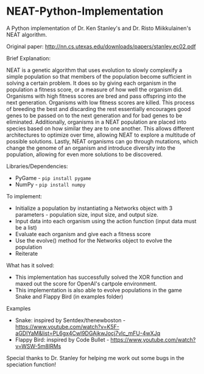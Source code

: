 # NEAT-Python-Implementation
A Python implementation of Dr. Ken Stanley's and Dr. Risto Miikkulainen's NEAT algorithm.

Original paper: http://nn.cs.utexas.edu/downloads/papers/stanley.ec02.pdf

Brief Explanation:

NEAT is a genetic algorithm that uses evolution to slowly complexify a simple population so that members of the population become sufficient in solving a certain problem. It does so by giving each organism in the population a fitness score, or a measure of how well the organism did. Organisms with high fitness scores are bred and pass offspring into the next generation. Organisms with low fitness scores are killed. This process of breeding the best and discarding the rest essentially encourages good genes to be passed on to the next generation and for bad genes to be eliminated. Additionally, organisms in a NEAT population are placed into species based on how similar they are to one another. This allows different architectures to optimize over time, allowing NEAT to explore a multitude of possible solutions. Lastly, NEAT organisms can go through mutations, which change the genome of an organism and introduce diversity into the population, allowing for even more solutions to be discovered.

Libraries/Dependencies:
  - PyGame - `pip install pygame`
  - NumPy - `pip install numpy`

To implement:
  - Initialize a population by instantiating a Networks object with 3 parameters - population size, input size, and output size.
  - Input data into each organism using the action function (input data must be a list)
  - Evaluate each organism and give each a fitness score
  - Use the evolve() method for the Networks object to evolve the population
  - Reiterate

What has it solved:
  - This implementation has successfully solved the XOR function and maxed out the score for OpenAI's cartpole environment.
  - This implementation is also able to evolve populations in the game Snake and Flappy Bird (in examples folder)
  
Examples
  - Snake: inspired by Sentdex/thenewboston - https://www.youtube.com/watch?v=K5F-aGDIYaM&list=PL6gx4Cwl9DGAjkwJocj7vlc_mFU-4wXJq
  - Flappy Bird: inspired by Code Bullet - https://www.youtube.com/watch?v=WSW-5m8lRMs
  
Special thanks to Dr. Stanley for helping me work out some bugs in the speciation function!
